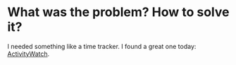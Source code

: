 # What was the problem? How to solve it?

I needed something like a time tracker. I found a great one today: [ActivityWatch](https://github.com/ActivityWatch).